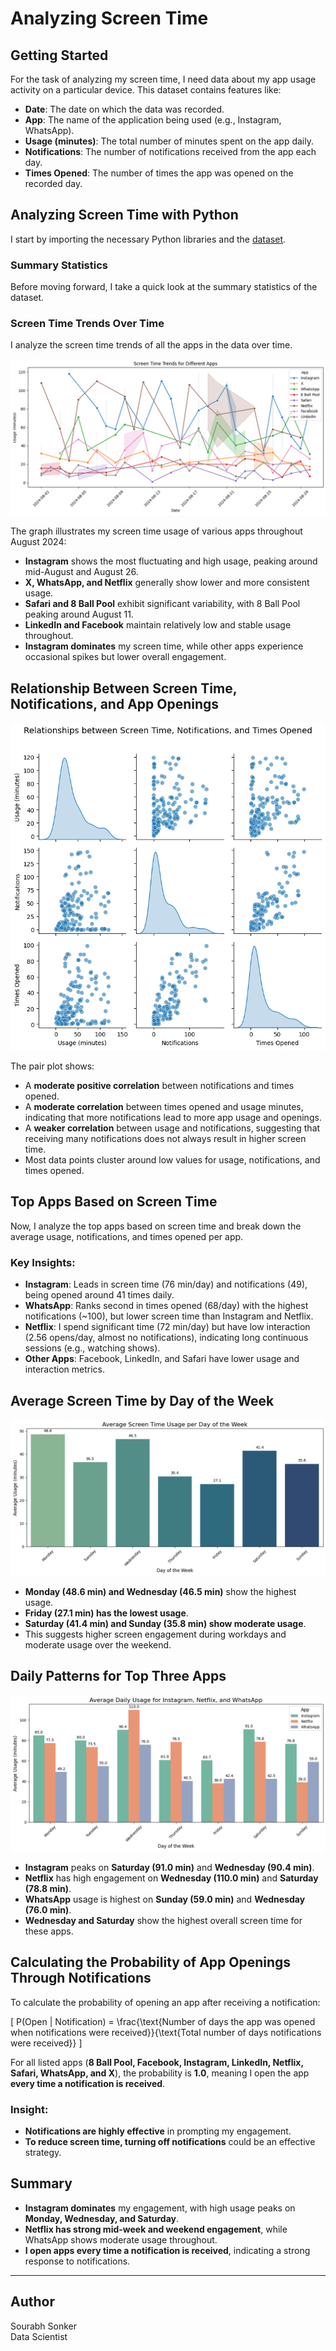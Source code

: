 # Analyzing Screen Time

## Getting Started
For the task of analyzing my screen time, I need data about my app usage activity on a particular device. This dataset contains features like:

- **Date**: The date on which the data was recorded.
- **App**: The name of the application being used (e.g., Instagram, WhatsApp).
- **Usage (minutes)**: The total number of minutes spent on the app daily.
- **Notifications**: The number of notifications received from the app each day.
- **Times Opened**: The number of times the app was opened on the recorded day.

## Analyzing Screen Time with Python
I start by importing the necessary Python libraries and the [dataset](https://statso.io/screen-time-case-study/).

### Summary Statistics
Before moving forward, I take a quick look at the summary statistics of the dataset.

### Screen Time Trends Over Time
I analyze the screen time trends of all the apps in the data over time.

![Screen Time Trends](https://github.com/Sourabh1710/Analyzing-Screen-Time-with-Python/blob/main/images/Screen%20Time%20Trends%20for%20Different%20Apps.png)

The graph illustrates my screen time usage of various apps throughout August 2024:
- **Instagram** shows the most fluctuating and high usage, peaking around mid-August and August 26.
- **X, WhatsApp, and Netflix** generally show lower and more consistent usage.
- **Safari and 8 Ball Pool** exhibit significant variability, with 8 Ball Pool peaking around August 11.
- **LinkedIn and Facebook** maintain relatively low and stable usage throughout.
- **Instagram dominates** my screen time, while other apps experience occasional spikes but lower overall engagement.

## Relationship Between Screen Time, Notifications, and App Openings

![Pair Plot](https://github.com/Sourabh1710/Analyzing-Screen-Time-with-Python/blob/main/images/Relationships%20between%20Screen%20Time%2C%20Notifications%2C%20and%20Times%20Opened.png)

The pair plot shows:
- A **moderate positive correlation** between notifications and times opened.
- A **moderate correlation** between times opened and usage minutes, indicating that more notifications lead to more app usage and openings.
- A **weaker correlation** between usage and notifications, suggesting that receiving many notifications does not always result in higher screen time.
- Most data points cluster around low values for usage, notifications, and times opened.

## Top Apps Based on Screen Time
Now, I analyze the top apps based on screen time and break down the average usage, notifications, and times opened per app.

### Key Insights:
- **Instagram**: Leads in screen time (76 min/day) and notifications (49), being opened around 41 times daily.
- **WhatsApp**: Ranks second in times opened (68/day) with the highest notifications (~100), but lower screen time than Instagram and Netflix.
- **Netflix**: I spend significant time (72 min/day) but have low interaction (2.56 opens/day, almost no notifications), indicating long continuous sessions (e.g., watching shows).
- **Other Apps**: Facebook, LinkedIn, and Safari have lower usage and interaction metrics.

## Average Screen Time by Day of the Week

![Average Screen Time by Day](https://github.com/Sourabh1710/Analyzing-Screen-Time-with-Python/blob/main/images/Average%20Screen%20Time%20Usage%20per%20Day%20of%20the%20Week.png)

- **Monday (48.6 min) and Wednesday (46.5 min)** show the highest usage.
- **Friday (27.1 min) has the lowest usage**.
- **Saturday (41.4 min) and Sunday (35.8 min) show moderate usage**.
- This suggests higher screen engagement during workdays and moderate usage over the weekend.

## Daily Patterns for Top Three Apps

![Daily Patterns](https://github.com/Sourabh1710/Analyzing-Screen-Time-with-Python/blob/main/images/Average%20Daily%20Usage%20for%20Instagram%2C%20Netflix%2C%20and%20WhatsApp.png)

- **Instagram** peaks on **Saturday (91.0 min)** and **Wednesday (90.4 min)**.
- **Netflix** has high engagement on **Wednesday (110.0 min)** and **Saturday (78.8 min)**.
- **WhatsApp** usage is highest on **Sunday (59.0 min)** and **Wednesday (76.0 min)**.
- **Wednesday and Saturday** show the highest overall screen time for these apps.

## Calculating the Probability of App Openings Through Notifications
To calculate the probability of opening an app after receiving a notification:

[ P(Open | Notification) = \frac{\text{Number of days the app was opened when notifications were received}}{\text{Total number of days notifications were received}} \]

For all listed apps (**8 Ball Pool, Facebook, Instagram, LinkedIn, Netflix, Safari, WhatsApp, and X**), the probability is **1.0**, meaning I open the app **every time a notification is received**. 

### Insight:
- **Notifications are highly effective** in prompting my engagement.
- **To reduce screen time, turning off notifications** could be an effective strategy.

## Summary
- **Instagram dominates** my engagement, with high usage peaks on **Monday, Wednesday, and Saturday**.
- **Netflix has strong mid-week and weekend engagement**, while WhatsApp shows moderate usage throughout.
- **I open apps every time a notification is received**, indicating a strong response to notifications.

---

## Author
Sourabh Sonker <br>
Data Scientist
